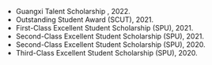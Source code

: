 * Guangxi Talent Scholarship , 2022.
* Outstanding Student Award (SCUT), 2021.
* First-Class Excellent Student Scholarship (SPU), 2021.
* Second-Class Excellent Student Scholarship (SPU), 2021.
* Second-Class Excellent Student Scholarship (SPU), 2020.
* Third-Class Excellent Student Scholarship (SPU), 2020.
